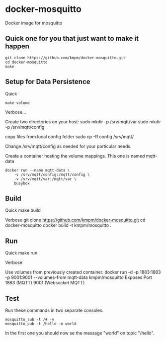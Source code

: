 docker-mosquitto
================

Docker image for mosquitto


## Quick one for you that just want to make it happen

    git clone https://github.com/kmpm/docker-mosquitto.git
    cd docker-mosquitto
    make

## Setup for Data Persistence
Quick

    make volume
    
Verbose...

Create two directories on your host:
    sudo mkdir -p /srv/mqtt/var
    sudo mkdir -p /srv/mqtt/config

copy files from local config folder
    sudo cp -R config /srv/mqtt/

Change /srv/mqtt/config as needed for your particular needs.


Create a container hosting the volume mappings.
This one is named mqtt-data
```
docker run --name mqtt-data \
    -v /srv/mqtt/config:/mqtt/config \
    -v /srv/mqtt/var:/mqtt/var \
    busybox
```


## Build
Quick
    make build
   
Verbose
    git clone https://github.com/kmpm/docker-mosquitto.git
    cd docker-mosquitto
    docker build -t kmpm/mosquitto .
    

## Run
Quick
    make run

Verbose

Use volumes from previously created container.
    docker run -d -p 1883:1883 -p 9001:9001 --volumes-from mqtt-data kmpm/mosquitto
Exposes Port 1883 (MQTT) 9001 (Websocket MQTT)


## Test
Run these commands in two separate consoles.

    mosquitto_sub -t /# -v
    mosquitto_pub -t /hello -m world
    
In the first one you should now se the message "world" on topic "/hello".
